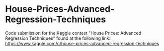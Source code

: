 # House-Prices-Advanced-Regression-Techniques
Code submission for the Kaggle contest "House Prices: Advanced Regression Techniques" found at the following link: https://www.kaggle.com/c/house-prices-advanced-regression-techniques 
